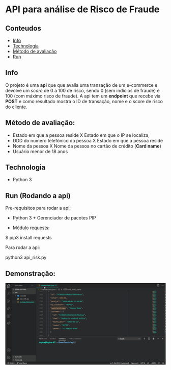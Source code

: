 # API para análise de Risco de Fraude

## Conteudos
* [Info](#info)
* [Technologia](#technologia)
* [Método de avaliação](#Método-de-avaliação)
* [Run](#run)

## Info
O projeto é uma **api** que que avalia uma transação de um e-commerce e devolve um *score* de 0 a 100 de risco, sendo 0 (sem indícios de fraude) e 100 (com máximo risco de fraude). 
A api tem um **endpoint** que recebe via **POST** e como resultado mostra o ID de transação, nome e o score de risco do cliente.

## Método de avaliação:

* Estado em que a pessoa reside X Estado em que o IP se localiza, 
* DDD do numero telefônico da pessoa X Estado em que a pessoa reside
* Nome da pessoa X Nome da pessoa no cartão de crédito (**Card name**)
* Usuário menor de 18 anos
	
## Technologia

* Python 3

	
## Run (Rodando a api)

Pre-requisitos para rodar a api:

- Python 3 + Gerenciador de pacotes PIP

- Módulo requests:

$ pip3 install requests

Para rodar a api:

python3 api_risk.py

## Demonstração:

![Demonstração](./demo.gif)

